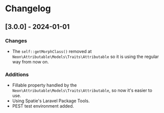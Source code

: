 # Changelog

## [3.0.0] - 2024-01-01
### Changes

- The `self::getMorphClass()` removed at `Neon\Attributable\Models\Traits\Attributable` so it is using the regular way from now on.

### Additions

- Fillable property handled by the `Neon\Attributable\Models\Traits\Attributable`, so now it's easier to use.
- Using Spatie's Laravel Package Tools.
- PEST test environment added.





